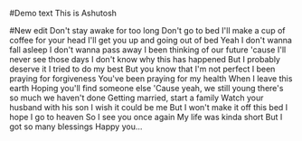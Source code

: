 #Demo text
This is Ashutosh

#New edit
Don't stay awake for too long
Don't go to bed
I'll make a cup of coffee for your head
I'll get you up and going out of bed
Yeah
I don't wanna fall asleep
I don't wanna pass away
I been thinking of our future 'cause I'll never see those days
I don't know why this has happened
But I probably deserve it
I tried to do my best
But you know that I'm not perfect
I been praying for forgiveness
You've been praying for my health
When I leave this earth
Hoping you'll find someone else
'Cause yeah, we still young there's so much we haven't done
Getting married, start a family
Watch your husband with his son
I wish it could be me
But I won't make it off this bed
I hope I go to heaven
So I see you once again
My life was kinda short
But I got so many blessings
Happy you…